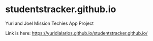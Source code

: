 # studentstracker.github.io
Yuri and Joel Mission Techies App Project

Link is here: https://yuridialarios.github.io/studentstracker.github.io/
